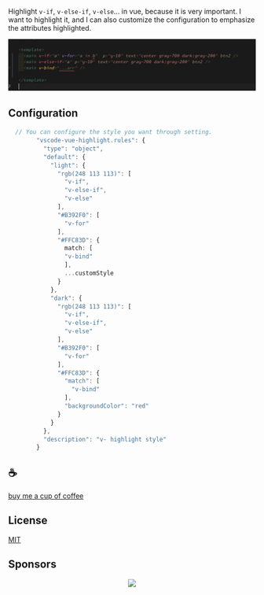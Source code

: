Highlight `v-if`, `v-else-if`, `v-else`... in vue, because it is very important. I want to highlight it, and I can also customize the configuration to emphasize the attributes highlighted.

![demo](/assets/demo.jpg)

## Configuration
```typescript
  // You can configure the style you want through setting.
        "vscode-vue-highlight.rules": {
          "type": "object",
          "default": {
            "light": {
              "rgb(248 113 113)": [
                "v-if",
                "v-else-if",
                "v-else"
              ],
              "#B392F0": [
                "v-for"
              ],
              "#FFC83D": {
                match: [
                "v-bind"
                ],
                ...customStyle
              }
            },
            "dark": {
              "rgb(248 113 113)": [
                "v-if",
                "v-else-if",
                "v-else"
              ],
              "#B392F0": [
                "v-for"
              ],
              "#FFC83D": {
                "match": [
                  "v-bind"
                ],
                "backgroundColor": "red"
              }
            }
          },
          "description": "v- highlight style"
        }
```

## :coffee:

[buy me a cup of coffee](https://github.com/Simon-He95/sponsor)

## License

[MIT](./license)

## Sponsors

<p align="center">
  <a href="https://cdn.jsdelivr.net/gh/Simon-He95/sponsor/sponsors.svg">
    <img src="https://cdn.jsdelivr.net/gh/Simon-He95/sponsor/sponsors.png"/>
  </a>
</p>
